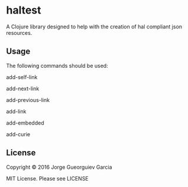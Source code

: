 # haltest

A Clojure library designed to help with the creation of hal compliant json resources.

## Usage

The following commands should be used:

add-self-link

add-next-link

add-previous-link

add-link

add-embedded

add-curie

## License

Copyright © 2016 Jorge Gueorguiev Garcia

MIT License. Please see LICENSE
